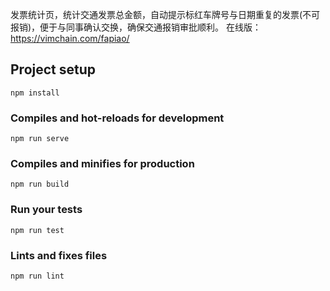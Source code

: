 发票统计页，统计交通发票总金额，自动提示标红车牌号与日期重复的发票(不可报销)，便于与同事确认交换，确保交通报销审批顺利。
在线版：https://vimchain.com/fapiao/
## Project setup
```
npm install
```

### Compiles and hot-reloads for development
```
npm run serve
```

### Compiles and minifies for production
```
npm run build
```

### Run your tests
```
npm run test
```

### Lints and fixes files
```
npm run lint
